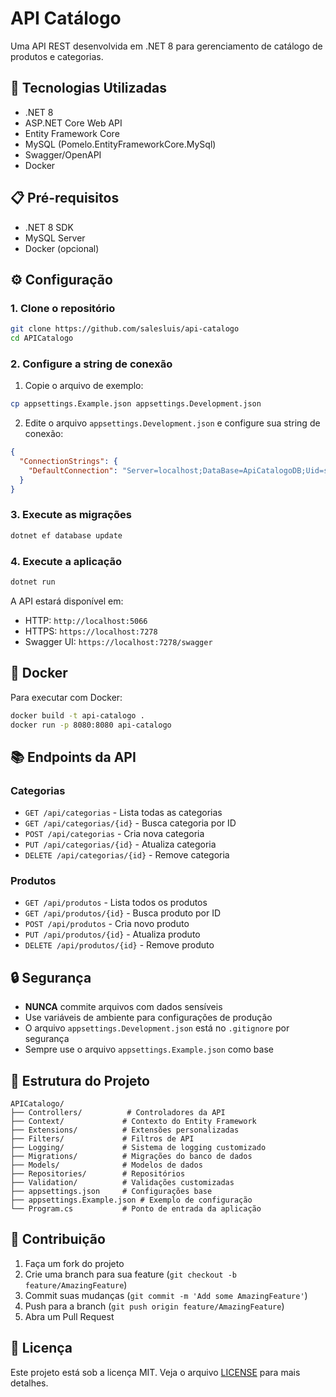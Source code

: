# API Catálogo

Uma API REST desenvolvida em .NET 8 para gerenciamento de catálogo de produtos e categorias.

## 🚀 Tecnologias Utilizadas

- .NET 8
- ASP.NET Core Web API
- Entity Framework Core
- MySQL (Pomelo.EntityFrameworkCore.MySql)
- Swagger/OpenAPI
- Docker

## 📋 Pré-requisitos

- .NET 8 SDK
- MySQL Server
- Docker (opcional)

## ⚙️ Configuração

### 1. Clone o repositório
```bash
git clone https://github.com/salesluis/api-catalogo
cd APICatalogo
```

### 2. Configure a string de conexão

1. Copie o arquivo de exemplo:
```bash
cp appsettings.Example.json appsettings.Development.json
```

2. Edite o arquivo `appsettings.Development.json` e configure sua string de conexão:
```json
{
  "ConnectionStrings": {
    "DefaultConnection": "Server=localhost;DataBase=ApiCatalogoDB;Uid=seu_usuario;Pwd=sua_senha"
  }
}
```

### 3. Execute as migrações
```bash
dotnet ef database update
```

### 4. Execute a aplicação
```bash
dotnet run
```

A API estará disponível em:
- HTTP: `http://localhost:5066`
- HTTPS: `https://localhost:7278`
- Swagger UI: `https://localhost:7278/swagger`

## 🐳 Docker

Para executar com Docker:

```bash
docker build -t api-catalogo .
docker run -p 8080:8080 api-catalogo
```

## 📚 Endpoints da API

### Categorias
- `GET /api/categorias` - Lista todas as categorias
- `GET /api/categorias/{id}` - Busca categoria por ID
- `POST /api/categorias` - Cria nova categoria
- `PUT /api/categorias/{id}` - Atualiza categoria
- `DELETE /api/categorias/{id}` - Remove categoria

### Produtos
- `GET /api/produtos` - Lista todos os produtos
- `GET /api/produtos/{id}` - Busca produto por ID
- `POST /api/produtos` - Cria novo produto
- `PUT /api/produtos/{id}` - Atualiza produto
- `DELETE /api/produtos/{id}` - Remove produto

## 🔒 Segurança

- **NUNCA** commite arquivos com dados sensíveis
- Use variáveis de ambiente para configurações de produção
- O arquivo `appsettings.Development.json` está no `.gitignore` por segurança
- Sempre use o arquivo `appsettings.Example.json` como base

## 📝 Estrutura do Projeto

```
APICatalogo/
├── Controllers/          # Controladores da API
├── Context/             # Contexto do Entity Framework
├── Extensions/          # Extensões personalizadas
├── Filters/             # Filtros de API
├── Logging/             # Sistema de logging customizado
├── Migrations/          # Migrações do banco de dados
├── Models/              # Modelos de dados
├── Repositories/        # Repositórios
├── Validation/          # Validações customizadas
├── appsettings.json     # Configurações base
├── appsettings.Example.json # Exemplo de configuração
└── Program.cs           # Ponto de entrada da aplicação
```

## 🤝 Contribuição

1. Faça um fork do projeto
2. Crie uma branch para sua feature (`git checkout -b feature/AmazingFeature`)
3. Commit suas mudanças (`git commit -m 'Add some AmazingFeature'`)
4. Push para a branch (`git push origin feature/AmazingFeature`)
5. Abra um Pull Request

## 📄 Licença

Este projeto está sob a licença MIT. Veja o arquivo [LICENSE](LICENSE) para mais detalhes.

